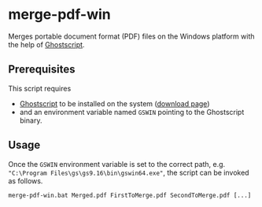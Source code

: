 # merge-pdf-win
Merges portable document format (PDF) files on the Windows platform with the help of [Ghostscript](http://www.ghostscript.com).

## Prerequisites

This script requires

- [Ghostscript](http://www.ghostscript.com) to be installed on the system ([download page][ghostscript-download-page-link])
- and an environment variable named `GSWIN` pointing to the Ghostscript binary.

## Usage

Once the `GSWIN` environment variable is set to the correct path, e.g. `"C:\Program Files\gs\gs9.16\bin\gswin64.exe"`, the script can be invoked as follows.

```
merge-pdf-win.bat Merged.pdf FirstToMerge.pdf SecondToMerge.pdf [...]
```

[ghostscript-download-page-link]: http://www.ghostscript.com/download/gsdnld.html
